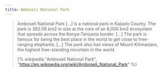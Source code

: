 ```yaml
---
title: Amboseli National Park
---
```


> Amboseli National Park […] is a national park in Kajiado County. The park is 392.06 km2 in size at the core of an 8,000 km2 ecosystem that spreads across the Kenya-Tanzania border.
> […]
> The park is famous for being the best place in the world to get close to free-ranging elephants. […] The park also has views of Mount Kilimanjaro, the highest free-standing mountain in the world.
>
> {% wikipedia "Amboseli National Park", "https://en.wikipedia.org/wiki/Amboseli_National_Park" %}

